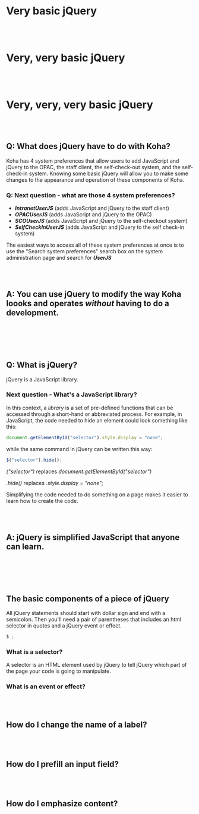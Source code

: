 # Very basic jQuery

<br /><br />

# Very, very basic jQuery

<br /><br />

# Very, very, very basic jQuery

<br /><br />

## Q: What does jQuery have to do with Koha?

Koha has 4 system preferences that allow users to add JavaScript and jQuery to the OPAC, the staff client, the self-check-out system, and the self-check-in system.  Knowing some basic jQuery will allow you to make some changes to the appearance and operation of these components of Koha.

### Q: Next question - what are those 4 system preferences?

* __*IntranetUserJS*__ (adds JavaScript and jQuery to the staff client)
* __*OPACUserJS*__ (adds JavaScript and jQuery to the OPAC)
* __*SCOUserJS*__ (adds JavaScript and jQuery to the self-checkout system)
* __*SelfCheckInUserJS*__ (adds JavaScript and jQuery to the self check-in system)

The easiest ways to access all of these system preferences at once is to use the "Search system preferences" search box on the system administration page and search for __*UserJS*__

<br /><br />

## A: You can use jQuery to modify the way Koha loooks and operates *without* having to do a development.

<br /><br /><br /><br />

## Q: What is jQuery?

jQuery is a JavaScript library.  

### Next question - What's a JavaScript library?

In this context, a *library* is a set of pre-defined functions that can be accessed through a short-hand or abbreviated process.  For example, in JavaScript, the code needed to hide an element could look something like this:

~~~ JavaScript
document.getElementById("selector").style.display = "none";
~~~

while the same command in jQuery can be written this way:

~~~ JavaScript
$("selector").hide();
~~~

_("selector")_ replaces _document.getElementById("selector")_

_.hide()_ replaces _.style.display = "none";_

Simplifying the code needed to do something on a page makes it easier to learn how to create the code.

<br /><br />

## A: jQuery is simplified JavaScript that anyone can learn.

<br /><br /><br /><br />

## The basic components of a piece of jQuery

All jQuery statements should start with dollar sign and end with a semicolon.  Then you'll need a pair of parentheses that includes an html selector in quotes and a jQuery event or effect.

~~~ JavaScript
$ ;
~~~

### What is a selector?

A selector is an HTML element used by jQuery to tell jQuery which part of the page your code is going to manipulate.

### What is an event or effect?



<br /><br />

## How do I change the name of a label?

<br /><br />

## How do I prefill an input field?

<br /><br />

## How do I emphasize content?
